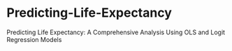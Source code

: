 # Predicting-Life-Expectancy
Predicting Life Expectancy: A Comprehensive Analysis Using OLS and Logit Regression Models
